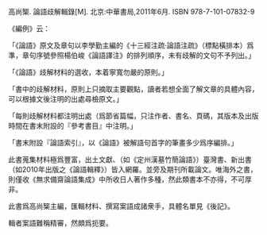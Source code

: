 高尚榘. 論語歧解輯錄[M]. 北京:中華書局,2011年6月. ISBN 978-7-101-07832-9

《編例》云：

「《論語》原文及章句以李學勤主編的《十三經注疏·論語注疏》（標點橫排本）爲準，章句序號參照楊伯峻《論語譯注》的排列順序，未有歧解的文句不予列出。」

「《論語》歧解材料的選收，本着寧寬勿嚴的原則。」

「書中的歧解材料，原則上只摘取主要觀點，讀者若想全面了解文章的具體內容，可以根據文後注明的出處尋檢原文。」

「每則歧解材料都注明出處（爲節省篇幅，只注作者、書名、頁碼，其版本及出版時間在書末附設的『參考書目』中注明。」

「書末附設『論語索引』，以《論語》被解語句首字的筆畫多少爲序編排。」

此書蒐集材料極爲豐富，出土文獻、（如《定州漢墓竹簡論語》）臺灣書、新出書（如2010年出版之《論語輯釋》）皆入網羅。並旁及期刊所載論文。唯海外之書，則僅收《無求備齋論語集成》中所收日人著作多種，然此類書本不亦得，不可厚非。

此書爲高尚榘主編，匯輯材料、撰寫案語成諸衆手，具體名單見《後記》。

輯者案語難稱精審，然頗爲扼要。
